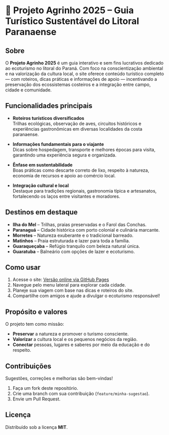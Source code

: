 # 🌊 Projeto Agrinho 2025 – Guia Turístico Sustentável do Litoral Paranaense

## Sobre

O **Projeto Agrinho 2025** é um guia interativo e sem fins lucrativos dedicado ao ecoturismo no litoral do Paraná. Com foco na conscientização ambiental e na valorização da cultura local, o site oferece conteúdo turístico completo — com roteiros, dicas práticas e informações de apoio — incentivando a preservação dos ecossistemas costeiros e a integração entre campo, cidade e comunidade.

## Funcionalidades principais

- **Roteiros turísticos diversificados**  
  Trilhas ecológicas, observação de aves, circuitos históricos e experiências gastronômicas em diversas localidades da costa paranaense.

- **Informações fundamentais para o viajante**  
  Dicas sobre hospedagem, transporte e melhores épocas para visita, garantindo uma experiência segura e organizada.

- **Ênfase em sustentabilidade**  
  Boas práticas como descarte correto de lixo, respeito à natureza, economia de recursos e apoio ao comércio local.

- **Integração cultural e local**  
  Destaque para tradições regionais, gastronomia típica e artesanatos, fortalecendo os laços entre visitantes e moradores.

## Destinos em destaque

- **Ilha do Mel** – Trilhas, praias preservadas e o Farol das Conchas.  
- **Paranaguá** – Cidade histórica com porto colonial e culinária marcante.  
- **Morretes** – Natureza exuberante e o tradicional barreado.  
- **Matinhos** – Praia estruturada e lazer para toda a família.  
- **Guaraqueçaba** – Refúgio tranquilo com beleza natural única.  
- **Guaratuba** – Balneário com opções de lazer e ecoturismo.

## Como usar

1. Acesse o site: [Versão online via GitHub Pages](https://lui-sikorski.github.io/projeto-agrinho-2025/)
2. Navegue pelo menu lateral para explorar cada cidade.
3. Planeje sua viagem com base nas dicas e roteiros do site.
4. Compartilhe com amigos e ajude a divulgar o ecoturismo responsável!

## Propósito e valores

O projeto tem como missão:

- **Preservar** a natureza e promover o turismo consciente.
- **Valorizar** a cultura local e os pequenos negócios da região.
- **Conectar** pessoas, lugares e saberes por meio da educação e do respeito.

## Contribuições

Sugestões, correções e melhorias são bem-vindas!

1. Faça um fork deste repositório.
2. Crie uma branch com sua contribuição (`feature/minha-sugestao`).
3. Envie um Pull Request.

## Licença

Distribuído sob a licença **MIT**.
